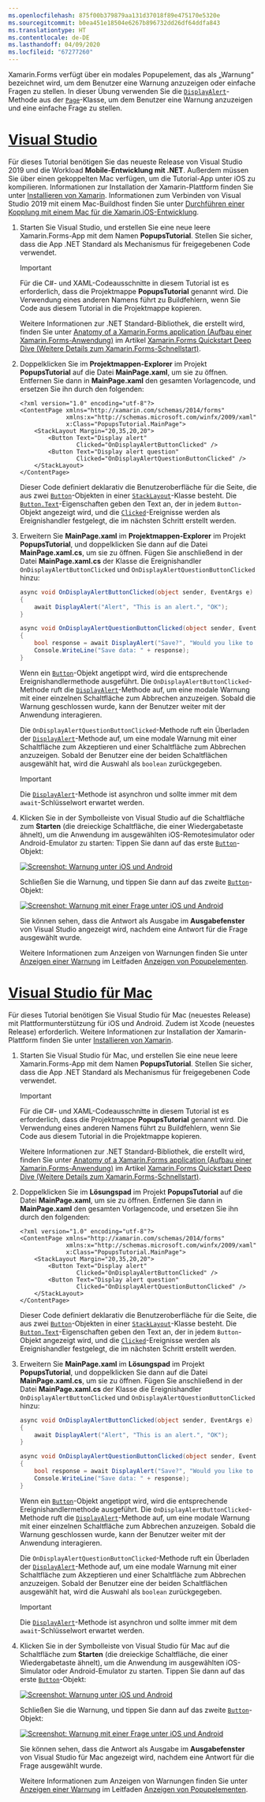 ```yaml
---
ms.openlocfilehash: 875f00b379879aa131d37018f89e475170e5320e
ms.sourcegitcommit: b0ea451e18504e6267b896732dd26df64ddfa843
ms.translationtype: HT
ms.contentlocale: de-DE
ms.lasthandoff: 04/09/2020
ms.locfileid: "67277260"
---
```

Xamarin.Forms verfügt über ein modales Popupelement, das als „Warnung“ bezeichnet wird, um dem Benutzer eine Warnung anzuzeigen oder einfache Fragen zu stellen. In dieser Übung verwenden Sie die [`DisplayAlert`](xref:Xamarin.Forms.Page.DisplayAlert*)-Methode aus der [`Page`](xref:Xamarin.Forms.Page)-Klasse, um dem Benutzer eine Warnung anzuzeigen und eine einfache Frage zu stellen.

# <a name="visual-studio"></a>[Visual Studio](#tab/vswin)

Für dieses Tutorial benötigen Sie das neueste Release von Visual Studio 2019 und die Workload **Mobile-Entwicklung mit .NET**. Außerdem müssen Sie über einen gekoppelten Mac verfügen, um die Tutorial-App unter iOS zu kompilieren. Informationen zur Installation der Xamarin-Plattform finden Sie unter [Installieren von Xamarin](~/get-started/installation/index.md). Informationen zum Verbinden von Visual Studio 2019 mit einem Mac-Buildhost finden Sie unter [Durchführen einer Kopplung mit einem Mac für die Xamarin.iOS-Entwicklung](~/ios/get-started/installation/windows/connecting-to-mac/index.md).

1. Starten Sie Visual Studio, und erstellen Sie eine neue leere Xamarin.Forms-App mit dem Namen **PopupsTutorial**. Stellen Sie sicher, dass die App .NET Standard als Mechanismus für freigegebenen Code verwendet.

    > [!IMPORTANT]
    > Für die C#- und XAML-Codeausschnitte in diesem Tutorial ist es erforderlich, dass die Projektmappe **PopupsTutorial** genannt wird. Die Verwendung eines anderen Namens führt zu Buildfehlern, wenn Sie Code aus diesem Tutorial in die Projektmappe kopieren.

    Weitere Informationen zur .NET Standard-Bibliothek, die erstellt wird, finden Sie unter [Anatomy of a Xamarin.Forms application (Aufbau einer Xamarin.Forms-Anwendung)](~/get-started/first-app/index.md) im Artikel [Xamarin.Forms Quickstart Deep Dive (Weitere Details zum Xamarin.Forms-Schnellstart)](~/get-started/first-app/index.md).

1. Doppelklicken Sie im **Projektmappen-Explorer** im Projekt **PopupsTutorial** auf die Datei **MainPage.xaml**, um sie zu öffnen. Entfernen Sie dann in **MainPage.xaml** den gesamten Vorlagencode, und ersetzen Sie ihn durch den folgenden:

    ```xaml
    <?xml version="1.0" encoding="utf-8"?>
    <ContentPage xmlns="http://xamarin.com/schemas/2014/forms"
                 xmlns:x="http://schemas.microsoft.com/winfx/2009/xaml"
                 x:Class="PopupsTutorial.MainPage">
        <StackLayout Margin="20,35,20,20">
            <Button Text="Display alert"
                    Clicked="OnDisplayAlertButtonClicked" />
            <Button Text="Display alert question"
                    Clicked="OnDisplayAlertQuestionButtonClicked" />
        </StackLayout>
    </ContentPage>
    ```

    Dieser Code definiert deklarativ die Benutzeroberfläche für die Seite, die aus zwei [`Button`](xref:Xamarin.Forms.Button)-Objekten in einer [`StackLayout`](xref:Xamarin.Forms.StackLayout)-Klasse besteht. Die [`Button.Text`](xref:Xamarin.Forms.Button.Text)-Eigenschaften geben den Text an, der in jedem `Button`-Objekt angezeigt wird, und die [`Clicked`](xref:Xamarin.Forms.Button.Clicked)-Ereignisse werden als Ereignishandler festgelegt, die im nächsten Schritt erstellt werden.

1. Erweitern Sie **MainPage.xaml** im **Projektmappen-Explorer** im Projekt **PopupsTutorial**, und doppelklicken Sie dann auf die Datei **MainPage.xaml.cs**, um sie zu öffnen. Fügen Sie anschließend in der Datei **MainPage.xaml.cs** der Klasse die Ereignishandler `OnDisplayAlertButtonClicked` und `OnDisplayAlertQuestionButtonClicked` hinzu:

    ```csharp
    async void OnDisplayAlertButtonClicked(object sender, EventArgs e)
    {
        await DisplayAlert("Alert", "This is an alert.", "OK");
    }

    async void OnDisplayAlertQuestionButtonClicked(object sender, EventArgs e)
    {
        bool response = await DisplayAlert("Save?", "Would you like to save your data?", "Yes", "No");
        Console.WriteLine("Save data: " + response);
    }
    ```

    Wenn ein [`Button`](xref:Xamarin.Forms.Button)-Objekt angetippt wird, wird die entsprechende Ereignishandlermethode ausgeführt. Die `OnDisplayAlertButtonClicked`-Methode ruft die [`DisplayAlert`](xref:Xamarin.Forms.Page.DisplayAlert*)-Methode auf, um eine modale Warnung mit einer einzelnen Schaltfläche zum Abbrechen anzuzeigen. Sobald die Warnung geschlossen wurde, kann der Benutzer weiter mit der Anwendung interagieren.

    Die `OnDisplayAlertQuestionButtonClicked`-Methode ruft ein Überladen der [`DisplayAlert`](xref:Xamarin.Forms.Page.DisplayAlert*)-Methode auf, um eine modale Warnung mit einer Schaltfläche zum Akzeptieren und einer Schaltfläche zum Abbrechen anzuzeigen. Sobald der Benutzer eine der beiden Schaltflächen ausgewählt hat, wird die Auswahl als `boolean` zurückgegeben.

    > [!IMPORTANT]
    > Die [`DisplayAlert`](xref:Xamarin.Forms.Page.DisplayAlert*)-Methode ist asynchron und sollte immer mit dem `await`-Schlüsselwort erwartet werden.

1. Klicken Sie in der Symbolleiste von Visual Studio auf die Schaltfläche zum **Starten** (die dreieckige Schaltfläche, die einer Wiedergabetaste ähnelt), um die Anwendung im ausgewählten iOS-Remotesimulator oder Android-Emulator zu starten: Tippen Sie dann auf das erste [`Button`](xref:Xamarin.Forms.Button)-Objekt:

    [![Screenshot: Warnung unter iOS und Android](../images/alert.png "Warnung")](../images/alert-large.png#lightbox "Warnung")

    Schließen Sie die Warnung, und tippen Sie dann auf das zweite [`Button`](xref:Xamarin.Forms.Button)-Objekt:

    [![Screenshot: Warnung mit einer Frage unter iOS und Android](../images/alert-question.png "Warnung mit einer Frage")](../images/alert-question-large.png#lightbox "Warnung mit einer Frage")

    Sie können sehen, dass die Antwort als Ausgabe im **Ausgabefenster** von Visual Studio angezeigt wird, nachdem eine Antwort für die Frage ausgewählt wurde.

    Weitere Informationen zum Anzeigen von Warnungen finden Sie unter [Anzeigen einer Warnung](~/xamarin-forms/user-interface/pop-ups.md#display-an-alert) im Leitfaden [Anzeigen von Popupelementen](~/xamarin-forms/user-interface/pop-ups.md).

# <a name="visual-studio-for-mac"></a>[Visual Studio für Mac](#tab/vsmac)

Für dieses Tutorial benötigen Sie Visual Studio für Mac (neuestes Release) mit Plattformunterstützung für iOS und Android. Zudem ist Xcode (neuestes Release) erforderlich. Weitere Informationen zur Installation der Xamarin-Plattform finden Sie unter [Installieren von Xamarin](~/get-started/installation/index.md).

1. Starten Sie Visual Studio für Mac, und erstellen Sie eine neue leere Xamarin.Forms-App mit dem Namen **PopupsTutorial**. Stellen Sie sicher, dass die App .NET Standard als Mechanismus für freigegebenen Code verwendet.

    > [!IMPORTANT]
    > Für die C#- und XAML-Codeausschnitte in diesem Tutorial ist es erforderlich, dass die Projektmappe **PopupsTutorial** genannt wird. Die Verwendung eines anderen Namens führt zu Buildfehlern, wenn Sie Code aus diesem Tutorial in die Projektmappe kopieren.

    Weitere Informationen zur .NET Standard-Bibliothek, die erstellt wird, finden Sie unter [Anatomy of a Xamarin.Forms application (Aufbau einer Xamarin.Forms-Anwendung)](~/get-started/first-app/index.md) im Artikel [Xamarin.Forms Quickstart Deep Dive (Weitere Details zum Xamarin.Forms-Schnellstart)](~/get-started/first-app/index.md).

1. Doppelklicken Sie im **Lösungspad** im Projekt **PopupsTutorial** auf die Datei **MainPage.xaml**, um sie zu öffnen. Entfernen Sie dann in **MainPage.xaml** den gesamten Vorlagencode, und ersetzen Sie ihn durch den folgenden:

    ```xaml
    <?xml version="1.0" encoding="utf-8"?>
    <ContentPage xmlns="http://xamarin.com/schemas/2014/forms"
                 xmlns:x="http://schemas.microsoft.com/winfx/2009/xaml"
                 x:Class="PopupsTutorial.MainPage">
        <StackLayout Margin="20,35,20,20">
            <Button Text="Display alert"
                    Clicked="OnDisplayAlertButtonClicked" />
            <Button Text="Display alert question"
                    Clicked="OnDisplayAlertQuestionButtonClicked" />
        </StackLayout>
    </ContentPage>
    ```

    Dieser Code definiert deklarativ die Benutzeroberfläche für die Seite, die aus zwei [`Button`](xref:Xamarin.Forms.Button)-Objekten in einer [`StackLayout`](xref:Xamarin.Forms.StackLayout)-Klasse besteht. Die [`Button.Text`](xref:Xamarin.Forms.Button.Text)-Eigenschaften geben den Text an, der in jedem `Button`-Objekt angezeigt wird, und die [`Clicked`](xref:Xamarin.Forms.Button.Clicked)-Ereignisse werden als Ereignishandler festgelegt, die im nächsten Schritt erstellt werden.

1. Erweitern Sie **MainPage.xaml** im **Lösungspad** im Projekt **PopupsTutorial**, und doppelklicken Sie dann auf die Datei **MainPage.xaml.cs**, um sie zu öffnen. Fügen Sie anschließend in der Datei **MainPage.xaml.cs** der Klasse die Ereignishandler `OnDisplayAlertButtonClicked` und `OnDisplayAlertQuestionButtonClicked` hinzu:

    ```csharp
    async void OnDisplayAlertButtonClicked(object sender, EventArgs e)
    {
        await DisplayAlert("Alert", "This is an alert.", "OK");
    }

    async void OnDisplayAlertQuestionButtonClicked(object sender, EventArgs e)
    {
        bool response = await DisplayAlert("Save?", "Would you like to save your data?", "Yes", "No");
        Console.WriteLine("Save data: " + response);
    }
    ```

    Wenn ein [`Button`](xref:Xamarin.Forms.Button)-Objekt angetippt wird, wird die entsprechende Ereignishandlermethode ausgeführt. Die `OnDisplayAlertButtonClicked`-Methode ruft die [`DisplayAlert`](xref:Xamarin.Forms.Page.DisplayAlert*)-Methode auf, um eine modale Warnung mit einer einzelnen Schaltfläche zum Abbrechen anzuzeigen. Sobald die Warnung geschlossen wurde, kann der Benutzer weiter mit der Anwendung interagieren.

    Die `OnDisplayAlertQuestionButtonClicked`-Methode ruft ein Überladen der [`DisplayAlert`](xref:Xamarin.Forms.Page.DisplayAlert*)-Methode auf, um eine modale Warnung mit einer Schaltfläche zum Akzeptieren und einer Schaltfläche zum Abbrechen anzuzeigen. Sobald der Benutzer eine der beiden Schaltflächen ausgewählt hat, wird die Auswahl als `boolean` zurückgegeben.

    > [!IMPORTANT]
    > Die [`DisplayAlert`](xref:Xamarin.Forms.Page.DisplayAlert*)-Methode ist asynchron und sollte immer mit dem `await`-Schlüsselwort erwartet werden.

1. Klicken Sie in der Symbolleiste von Visual Studio für Mac auf die Schaltfläche zum **Starten** (die dreieckige Schaltfläche, die einer Wiedergabetaste ähnelt), um die Anwendung im ausgewählten iOS-Simulator oder Android-Emulator zu starten. Tippen Sie dann auf das erste [`Button`](xref:Xamarin.Forms.Button)-Objekt:

    [![Screenshot: Warnung unter iOS und Android](../images/alert.png "Warnung")](../images/alert-large.png#lightbox "Warnung")

    Schließen Sie die Warnung, und tippen Sie dann auf das zweite [`Button`](xref:Xamarin.Forms.Button)-Objekt:

    [![Screenshot: Warnung mit einer Frage unter iOS und Android](../images/alert-question.png "Warnung mit einer Frage")](../images/alert-question-large.png#lightbox "Warnung mit einer Frage")

    Sie können sehen, dass die Antwort als Ausgabe im **Ausgabefenster** von Visual Studio für Mac angezeigt wird, nachdem eine Antwort für die Frage ausgewählt wurde.

    Weitere Informationen zum Anzeigen von Warnungen finden Sie unter [Anzeigen einer Warnung](~/xamarin-forms/user-interface/pop-ups.md#display-an-alert) im Leitfaden [Anzeigen von Popupelementen](~/xamarin-forms/user-interface/pop-ups.md).
